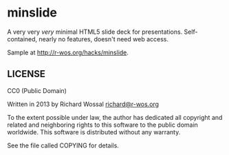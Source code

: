 minslide
========

A very very *very* minimal HTML5 slide deck for presentations.
Self-contained, nearly no features, doesn't need web access.

Sample at <http://r-wos.org/hacks/minslide>.

LICENSE
-------

CC0 (Public Domain)

Written in 2013 by Richard Wossal <richard@r-wos.org>

To the extent possible under law, the author has dedicated all copyright
and related and neighboring rights to this software to the public domain
worldwide. This software is distributed without any warranty. 

See the file called COPYING for details.

